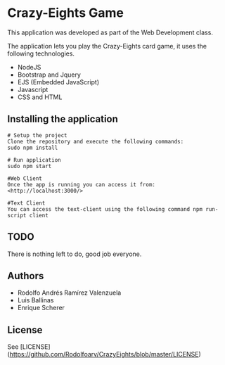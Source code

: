 # Crazy-Eights Game

This application was developed
as part of the Web Development class.

The application lets you play the Crazy-Eights card game, it uses the following technologies.

+ NodeJS
+ Bootstrap and Jquery
+ EJS (Embedded JavaScript)
+ Javascript
+ CSS and HTML

## Installing the application
    # Setup the project
    Clone the repository and execute the following commands:
    sudo npm install

    # Run application
    sudo npm start

    #Web Client
    Once the app is running you can access it from: <http://localhost:3000/>

    #Text Client
    You can access the text-client using the following command npm run-script client

## TODO
There is nothing left to do, good job everyone.

## Authors

- Rodolfo Andrés Ramírez Valenzuela
- Luis Ballinas
- Enrique Scherer

## License

See [LICENSE] (https://github.com/Rodolfoarv/CrazyEights/blob/master/LICENSE)
